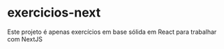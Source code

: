 # exercicios-next
Este projeto é apenas exercícios em base sólida em React para trabalhar com NextJS
